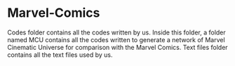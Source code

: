 # Marvel-Comics
Codes folder contains all the codes written by us. Inside this folder, a folder named MCU contains all the codes written to generate a network of Marvel Cinematic Universe for comparison with the Marvel Comics.
Text files folder contains all the text files used by us.
